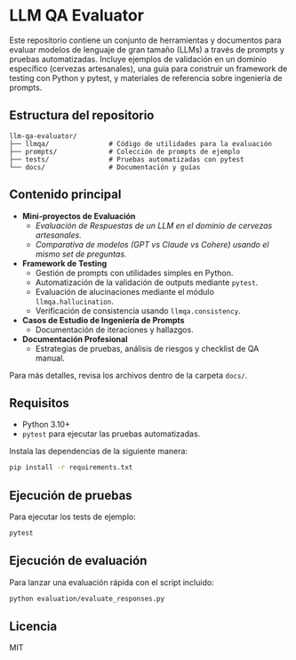 # LLM QA Evaluator

Este repositorio contiene un conjunto de herramientas y documentos para evaluar modelos de lenguaje de gran tamaño (LLMs) a través de prompts y pruebas automatizadas. Incluye ejemplos de validación en un dominio específico (cervezas artesanales), una guía para construir un framework de testing con Python y pytest, y materiales de referencia sobre ingeniería de prompts.

## Estructura del repositorio

```
llm-qa-evaluator/
├── llmqa/               # Código de utilidades para la evaluación
├── prompts/             # Colección de prompts de ejemplo
├── tests/               # Pruebas automatizadas con pytest
└── docs/                # Documentación y guías
```

## Contenido principal

- **Mini-proyectos de Evaluación**
  - *Evaluación de Respuestas de un LLM en el dominio de cervezas artesanales.*
  - *Comparativa de modelos (GPT vs Claude vs Cohere) usando el mismo set de preguntas.*
- **Framework de Testing**
  - Gestión de prompts con utilidades simples en Python.
  - Automatización de la validación de outputs mediante `pytest`.
  - Evaluación de alucinaciones mediante el módulo `llmqa.hallucination`.
  - Verificación de consistencia usando `llmqa.consistency`.
- **Casos de Estudio de Ingeniería de Prompts**
  - Documentación de iteraciones y hallazgos.
- **Documentación Profesional**
  - Estrategias de pruebas, análisis de riesgos y checklist de QA manual.

Para más detalles, revisa los archivos dentro de la carpeta `docs/`.

## Requisitos

- Python 3.10+
- `pytest` para ejecutar las pruebas automatizadas.

Instala las dependencias de la siguiente manera:

```bash
pip install -r requirements.txt
```

## Ejecución de pruebas

Para ejecutar los tests de ejemplo:

```bash
pytest
```

## Ejecución de evaluación

Para lanzar una evaluación rápida con el script incluido:

```bash
python evaluation/evaluate_responses.py
```

## Licencia

MIT
